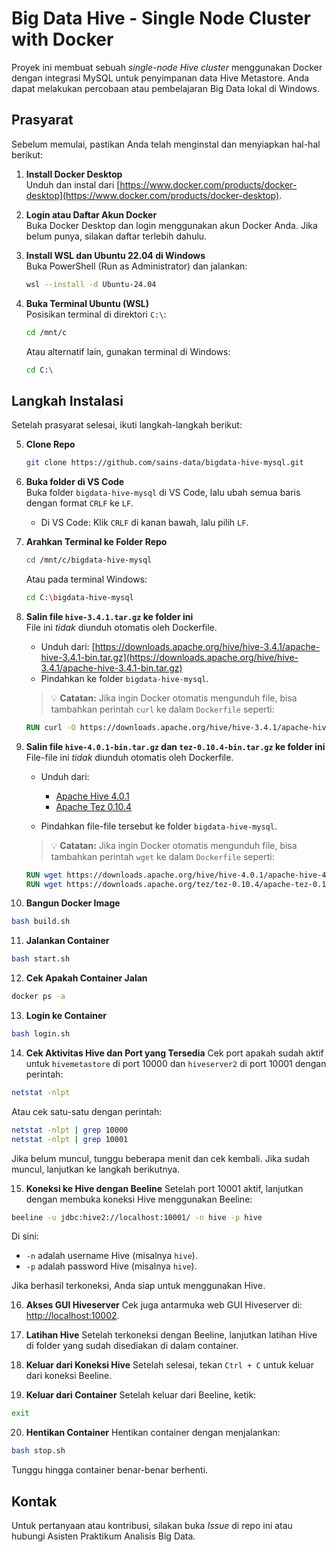 # Big Data Hive - Single Node Cluster with Docker

Proyek ini membuat sebuah *single-node Hive cluster* menggunakan Docker dengan integrasi MySQL untuk penyimpanan data Hive Metastore. Anda dapat melakukan percobaan atau pembelajaran Big Data lokal di Windows.

## Prasyarat

Sebelum memulai, pastikan Anda telah menginstal dan menyiapkan hal-hal berikut:

1. **Install Docker Desktop**  
   Unduh dan instal dari [https://www.docker.com/products/docker-desktop](https://www.docker.com/products/docker-desktop).

2. **Login atau Daftar Akun Docker**  
   Buka Docker Desktop dan login menggunakan akun Docker Anda. Jika belum punya, silakan daftar terlebih dahulu.

3. **Install WSL dan Ubuntu 22.04 di Windows**  
   Buka PowerShell (Run as Administrator) dan jalankan:
   ```bash
   wsl --install -d Ubuntu-24.04
   ```

4. **Buka Terminal Ubuntu (WSL)**  
   Posisikan terminal di direktori `C:\`:
   ```bash
   cd /mnt/c
   ```

   Atau alternatif lain, gunakan terminal di Windows:
   ```bash
   cd C:\
   ```

## Langkah Instalasi

Setelah prasyarat selesai, ikuti langkah-langkah berikut:

5. **Clone Repo**
   ```bash
   git clone https://github.com/sains-data/bigdata-hive-mysql.git
   ```

6. **Buka folder di VS Code**  
   Buka folder `bigdata-hive-mysql` di VS Code, lalu ubah semua baris dengan format `CRLF` ke `LF`.  
   - Di VS Code: Klik `CRLF` di kanan bawah, lalu pilih `LF`.

7. **Arahkan Terminal ke Folder Repo**
   ```bash
   cd /mnt/c/bigdata-hive-mysql
   ```

   Atau pada terminal Windows:
   ```bash
   cd C:\bigdata-hive-mysql
   ```

8. **Salin file `hive-3.4.1.tar.gz` ke folder ini**  
   File ini *tidak* diunduh otomatis oleh Dockerfile.  
   - Unduh dari: [https://downloads.apache.org/hive/hive-3.4.1/apache-hive-3.4.1-bin.tar.gz](https://downloads.apache.org/hive/hive-3.4.1/apache-hive-3.4.1-bin.tar.gz)  
   - Pindahkan ke folder `bigdata-hive-mysql`.

   > 💡 **Catatan:** Jika ingin Docker otomatis mengunduh file, bisa tambahkan perintah `curl` ke dalam `Dockerfile` seperti:
   ```Dockerfile
   RUN curl -O https://downloads.apache.org/hive/hive-3.4.1/apache-hive-3.4.1-bin.tar.gz
   ```

9. **Salin file `hive-4.0.1-bin.tar.gz` dan `tez-0.10.4-bin.tar.gz` ke folder ini**  
   File-file ini *tidak* diunduh otomatis oleh Dockerfile.  
   - Unduh dari:
     - [Apache Hive 4.0.1](https://downloads.apache.org/hive/hive-4.0.1/apache-hive-4.0.1-bin.tar.gz)  
     - [Apache Tez 0.10.4](https://downloads.apache.org/tez/tez-0.10.4/apache-tez-0.10.4-bin.tar.gz)

   - Pindahkan file-file tersebut ke folder `bigdata-hive-mysql`.

   > 💡 **Catatan:** Jika ingin Docker otomatis mengunduh file, bisa tambahkan perintah `wget` ke dalam `Dockerfile` seperti:
   ```Dockerfile
   RUN wget https://downloads.apache.org/hive/hive-4.0.1/apache-hive-4.0.1-bin.tar.gz
   RUN wget https://downloads.apache.org/tez/tez-0.10.4/apache-tez-0.10.4-bin.tar.gz
   ```

10. **Bangun Docker Image**
   ```bash
   bash build.sh
   ```

11. **Jalankan Container**
   ```bash
   bash start.sh
   ```

12. **Cek Apakah Container Jalan**
   ```bash
   docker ps -a
   ```

13. **Login ke Container**
   ```bash
   bash login.sh
   ```

14. **Cek Aktivitas Hive dan Port yang Tersedia**
   Cek port apakah sudah aktif untuk `hivemetastore` di port 10000 dan `hiveserver2` di port 10001 dengan perintah:
   ```bash
   netstat -nlpt
   ```

   Atau cek satu-satu dengan perintah:
   ```bash
   netstat -nlpt | grep 10000
   netstat -nlpt | grep 10001
   ```

   Jika belum muncul, tunggu beberapa menit dan cek kembali. Jika sudah muncul, lanjutkan ke langkah berikutnya.

15. **Koneksi ke Hive dengan Beeline**
   Setelah port 10001 aktif, lanjutkan dengan membuka koneksi Hive menggunakan Beeline:
   ```bash
   beeline -u jdbc:hive2://localhost:10001/ -n hive -p hive
   ```

   Di sini:
   - `-n` adalah username Hive (misalnya `hive`).
   - `-p` adalah password Hive (misalnya `hive`).

   Jika berhasil terkoneksi, Anda siap untuk menggunakan Hive.

16. **Akses GUI Hiveserver**
   Cek juga antarmuka web GUI Hiveserver di:  
   [http://localhost:10002](http://localhost:10002).

17. **Latihan Hive**
   Setelah terkoneksi dengan Beeline, lanjutkan latihan Hive di folder yang sudah disediakan di dalam container.

18. **Keluar dari Koneksi Hive**
   Setelah selesai, tekan `Ctrl + C` untuk keluar dari koneksi Beeline.

19. **Keluar dari Container**
   Setelah keluar dari Beeline, ketik:
   ```bash
   exit
   ```

20. **Hentikan Container**
   Hentikan container dengan menjalankan:
   ```bash
   bash stop.sh
   ```

   Tunggu hingga container benar-benar berhenti.

## Kontak

Untuk pertanyaan atau kontribusi, silakan buka *Issue* di repo ini atau hubungi Asisten Praktikum Analisis Big Data.